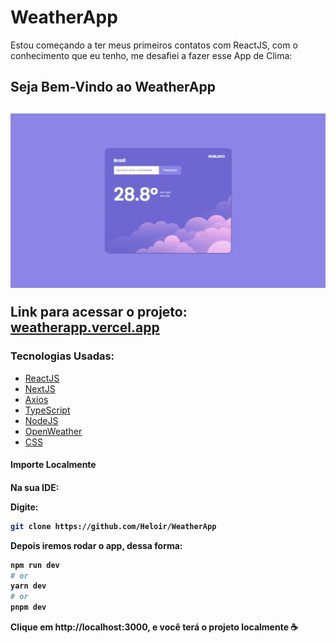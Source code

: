 <h1>WeatherApp</h1>
<p>Estou começando a ter meus primeiros contatos com ReactJS, com o conhecimento que eu tenho, me desafiei a fazer esse App de Clima:<p>

<h2>Seja Bem-Vindo ao WeatherApp<h2>
  <a href="https://weather-app-portifolio.vercel.app/"><img src="./assets/githup-readme-img.jpg"></img></a>
<p>Link para acessar o projeto: <a href="https://weather-app-portifolio.vercel.app/">weatherapp.vercel.app</a></p>
  
  <h3>Tecnologias Usadas:</h3>
  <ul>
    <li><a href="https://react.dev/">ReactJS</a>
    <li><a href="https://nextjs.org/">NextJS</a>
    <li><a href="https://www.npmjs.com/package/axios">Axios</a>
    <li><a href="https://www.typescriptlang.org/">TypeScript</a>
    <li><a href="https://nodejs.org/">NodeJS</a>
    <li><a href="https://openweathermap.org/api">OpenWeather</a>
    <li><a href="https://developer.mozilla.org/pt-BR/docs/Web/CSS/#:~:text=CSS%20(Cascading%20Style%20Sheets%20ou,SVG%2C%20MathML%20ou%20XHTML">CSS</a>
  </ul>

<h4>Importe Localmente<h4>
  
Na sua IDE:

Digite:
```bash
git clone https://github.com/Heloir/WeatherApp
```
Depois iremos rodar o app, dessa forma:
```bash
npm run dev
# or
yarn dev
# or
pnpm dev
```

Clique em http://localhost:3000, e você terá o projeto localmente ☕
